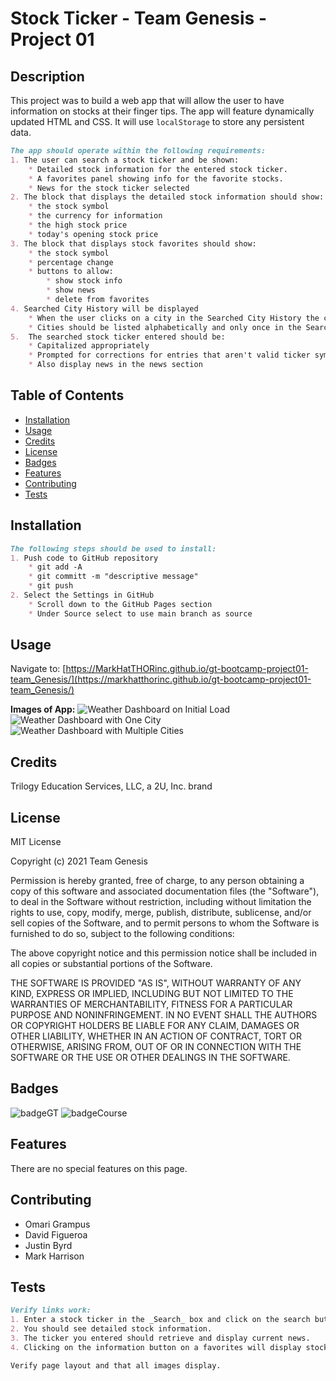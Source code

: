 # Stock Ticker - Team Genesis - Project 01

## Description

This project was to build a web app that will allow the user to have information on stocks at their finger tips. The app will feature dynamically updated HTML and CSS. It will use `localStorage` to store any persistent data.

```md
The app should operate within the following requirements:
1. The user can search a stock ticker and be shown:
    * Detailed stock information for the entered stock ticker.
    * A favorites panel showing info for the favorite stocks.
    * News for the stock ticker selected
2. The block that displays the detailed stock information should show:
    * the stock symbol
    * the currency for information 
    * the high stock price 
    * today's opening stock price
3. The block that displays stock favorites should show:
    * the stock symbol
    * percentage change
    * buttons to allow:
        * show stock info
        * show news
        * delete from favorites
4. Searched City History will be displayed
    * When the user clicks on a city in the Searched City History the current and 5-day forecast for that city should be displayed.
    * Cities should be listed alphabetically and only once in the Searched City History
5.  The searched stock ticker entered should be:
    * Capitalized appropriately
    * Prompted for corrections for entries that aren't valid ticker symbols
    * Also display news in the news section
```
## Table of Contents

* [Installation](#installation)
* [Usage](#usage)
* [Credits](#credits)
* [License](#license)
* [Badges](#badges)
* [Features](#features)
* [Contributing](#contributing)
* [Tests](#tests)


## Installation

```md
The following steps should be used to install:
1. Push code to GitHub repository
    * git add -A
    * git committ -m "descriptive message"
    * git push
2. Select the Settings in GitHub
    * Scroll down to the GitHub Pages section
    * Under Source select to use main branch as source
```

## Usage 

Navigate to:
[https://MarkHatTHORinc.github.io/gt-bootcamp-project01-team_Genesis/](https://markhatthorinc.github.io/gt-bootcamp-project01-team_Genesis/)

**Images of App:**
![Weather Dashboard on Initial Load](./assets/images/WeatherDashboard_Initial.png)
![Weather Dashboard with One City](./assets/images/WeatherDashboard_OneCity.png)
![Weather Dashboard with Multiple Cities](./assets/images/WeatherDashboard_MultipleCities.png)


## Credits

Trilogy Education Services, LLC, a 2U, Inc. brand


## License

MIT License

Copyright (c) 2021 Team Genesis

Permission is hereby granted, free of charge, to any person obtaining a copy
of this software and associated documentation files (the "Software"), to deal
in the Software without restriction, including without limitation the rights
to use, copy, modify, merge, publish, distribute, sublicense, and/or sell
copies of the Software, and to permit persons to whom the Software is
furnished to do so, subject to the following conditions:

The above copyright notice and this permission notice shall be included in all
copies or substantial portions of the Software.

THE SOFTWARE IS PROVIDED "AS IS", WITHOUT WARRANTY OF ANY KIND, EXPRESS OR
IMPLIED, INCLUDING BUT NOT LIMITED TO THE WARRANTIES OF MERCHANTABILITY,
FITNESS FOR A PARTICULAR PURPOSE AND NONINFRINGEMENT. IN NO EVENT SHALL THE
AUTHORS OR COPYRIGHT HOLDERS BE LIABLE FOR ANY CLAIM, DAMAGES OR OTHER
LIABILITY, WHETHER IN AN ACTION OF CONTRACT, TORT OR OTHERWISE, ARISING FROM,
OUT OF OR IN CONNECTION WITH THE SOFTWARE OR THE USE OR OTHER DEALINGS IN THE
SOFTWARE.

## Badges

![badgeGT](https://img.shields.io/static/v1?label=%3CGT%20Bootcamp%3E&message=Project-01&color=blue)
![badgeCourse](https://img.shields.io/static/v1?label=%3CCourse%20Work%3E&message=Stock_Ticker-Team_Genesis&color=blue)

## Features

There are no special features on this page.

## Contributing
* Omari Grampus
* David Figueroa
* Justin Byrd
* Mark Harrison

## Tests

```md
Verify links work:
1. Enter a stock ticker in the _Search_ box and click on the search button (magnifying glass).
2. You should see detailed stock information.
3. The ticker you entered should retrieve and display current news.
4. Clicking on the information button on a favorites will display stock information.
```

```md
Verify page layout and that all images display.
```